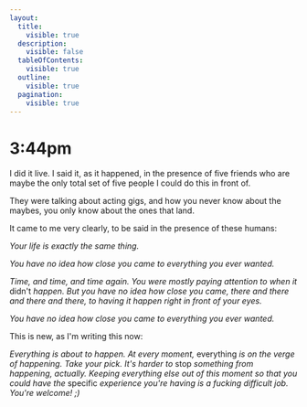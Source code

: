 ```yaml
---
layout:
  title:
    visible: true
  description:
    visible: false
  tableOfContents:
    visible: true
  outline:
    visible: true
  pagination:
    visible: true
---
```


# 3:44pm

I did it live. I said it, as it happened, in the presence of five friends who are maybe the only total set of five people I could do this in front of.

They were talking about acting gigs, and how you never know about the maybes, you only know about the ones that land.

It came to me very clearly, to be said in the presence of these humans:

_Your life is exactly the same thing._

_You have no idea how close you came to everything you ever wanted._

_Time, and time, and time again. You were mostly paying attention to when it_ didn't _happen. But you have no idea how close you came, there and there and there and there, to having it happen right in front of your eyes._

_You have no idea how close you came to everything you ever wanted._

This is new, as I'm writing this now:

_Everything is about to happen. At every moment,_ everything _is on the verge of happening. Take your pick. It's harder to_ stop _something from happening, actually. Keeping everything else out of this moment so that you could have the_ specific _experience you're having is a fucking difficult job. You're welcome! ;)_
